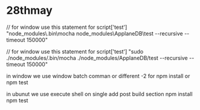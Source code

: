28thmay
=======
// for window use this statement for script['test'] "node_modules\\.bin\\mocha  node_modules\\ApplaneDB\\test --recursive  --timeout 150000"


// for window use this statement for script['test'] "sudo ./node_modules/.bin/mocha  ./node_modules/ApplaneDB/test --recursive  --timeout 150000"

in window we use window batch comman or different -2 for npm install or npm test

in ubunut we use execute shell on single add post build section npm install npm test